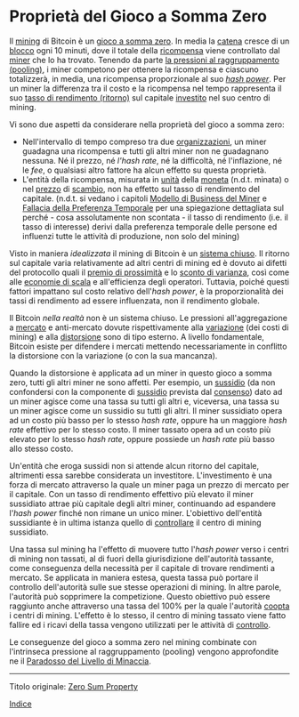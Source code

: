 # Proprietà del Gioco a Somma Zero



Il [mining](ch101-glossary.md#centro-di-mining-mine) di Bitcoin è un [gioco a somma zero](https://it.wikipedia.org/wiki/Gioco_a_somma_zero). In media la [catena](ch101-glossary.md#catena) cresce di un [blocco](ch101-glossary.md#blocco) ogni 10 minuti, dove il totale della [ricompensa](ch101-glossary.md#ricompensa-reward) viene controllato dal [miner](ch101-glossary.md#miner) che lo ha trovato. Tenendo da parte [la pressioni al raggruppamento (pooling)](ch039-pooling-pressure-risk.md), i miner competono per ottenere la ricompensa e ciascuno totalizzerà, in media, una ricompensa proporzionale al suo [_hash power_](ch101-glossary.md#hash-power). Per un miner la differenza tra il costo e la ricompensa nel tempo rappresenta il suo [tasso di rendimento (ritorno)](ch101-glossary.md#interesse) sul capitale [investito](ch101-glossary.md#dare-in-prestito-investire) nel suo centro di mining.

Vi sono due aspetti da considerare nella proprietà del gioco a somma zero:

* Nell'intervallo di tempo compreso tra due [organizzazioni](ch101-glossary.md#organizzazione), un miner guadagna una ricompensa e tutti gli altri miner non ne guadagnano nessuna. Né il prezzo, né _l'hash rate_, né la difficoltà, né l'inflazione, né le _fee_, o qualsiasi altro fattore ha alcun effetto su questa proprietà.
* L'entità della ricompensa, misurata in [unità](ch101-glossary.md#unità) della [moneta](ch101-glossary.md#moneta) (n.d.t. minata) o nel [prezzo](ch101-glossary.md#prezzo) di [scambio](ch101-glossary.md#scambio-di-unità), non ha effetto sul tasso di rendimento del capitale. (n.d.t. si vedano i capitoli [Modello di Business del Miner](ch034-miner-business-model.md) e [Fallacia della Preferenza Temporale](ch085-time-preference-fallacy.md) per una spiegazione dettagliata sul perché - cosa assolutamente non scontata - il tasso di rendimento (i.e. il tasso di interesse) derivi dalla preferenza temporale delle persone ed influenzi tutte le attività di produzione, non solo del mining)

Visto in maniera _idealizzata_ il mining di Bitcoin è un [sistema chiuso](https://en.wikipedia.org/wiki/Closed_system). Il ritorno sul capitale varia relativamente ad altri centri di mining ed è dovuto ai difetti del protocollo quali il [premio di prossimità](ch036-proximity-premium-flaw.md)  e lo [sconto di varianza](ch037-variance-discount-flaw.md), così come alle [economie di scala](https://it.wikipedia.org/wiki/Economie_di_scala) e all'efficienza degli operatori. Tuttavia, poiché questi fattori impattano sul costo relativo dell'_hash power_, è la proporzionalità dei tassi di rendimento ad essere influenzata, non il rendimento globale.

Il Bitcoin _nella realtà_ non è un sistema chiuso. Le pressioni all'aggregazione a [mercato](ch101-glossary.md#mercato) e anti-mercato dovute rispettivamente alla [variazione](ch101-glossary.md#variazione) (dei costi di mining) e alla [distorsione](ch101-glossary.md#distorsione) sono di tipo esterno. A livello fondamentale, Bitcoin esiste per difendere i mercati mettendo necessariamente in conflitto la distorsione con la variazione (o con la sua mancanza).

Quando la distorsione è applicata ad un miner in questo gioco a somma zero, tutti gli altri miner ne sono affetti. Per esempio, un [sussidio](https://it.wikipedia.org/wiki/Sussidio) (da non confondersi con la componente di [sussidio](ch101-glossary.md#sussidio-subsidy) prevista dal [consenso](ch101-glossary.md#consenso)) dato ad un miner agisce come una tassa su tutti gli altri e, viceversa, una tassa su un miner agisce come un sussidio su tutti gli altri. Il miner sussidiato opera ad un costo più basso per lo stesso _hash rate_, oppure ha un maggiore _hash rate_ effettivo per lo stesso costo. Il miner tassato opera ad un costo più elevato per lo stesso _hash rate_, oppure possiede un _hash rate_ più basso allo stesso costo.

Un'entità che eroga sussidi non si attende alcun ritorno del capitale, altrimenti essa sarebbe considerata un investitore. L'investimento è una forza di mercato attraverso la quale un miner paga un prezzo di mercato per il capitale. Con un tasso di rendimento effettivo più elevato il miner sussidiato attrae più capitale degli altri miner, continuando ad espandere l'_hash power_ finché non rimane un unico miner. L'obiettivo dell'entità sussidiante è in ultima istanza quello di [controllare](ch101-glossary.md#potere) il centro di mining sussidiato.

Una tassa sul mining ha l'effetto di muovere tutto l'_hash power_ verso i centri di mining non tassati, al di fuori della giurisdizione dell'autorità tassante, come conseguenza della necessità per il capitale di trovare rendimenti a mercato. Se applicata in maniera estesa, questa tassa può portare il controllo dell'autorità sulle sue stesse operazioni di mining. In altre parole, l'autorità può sopprimere la competizione. Questo obiettivo può essere raggiunto anche attraverso una tassa del 100% per la quale l'autorità [coopta](ch101-glossary.md#cooptazione-co-option) i centri di mining. L'effetto è lo stesso, il centro di mining tassato viene fatto fallire ed i ricavi della tassa vengono utilizzati per le attività di [controllo](ch101-glossary.md#potere). 

Le conseguenze del gioco a somma zero nel mining combinate con l'intrinseca pressione al raggruppamento (pooling) vengono approfondite ne il [Paradosso del Livello di Minaccia](ch033-threat-level-paradox.md).

---

Titolo originale: [Zero Sum Property](https://github.com/libbitcoin/libbitcoin-system/wiki/Zero-Sum-Property)

[Indice](/README.md)
